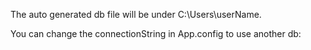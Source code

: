 The auto generated db file will be under C:\Users\userName.

You can change the connectionString in App.config to use another db:

  <connectionStrings>
    <add name="SchoolContext" connectionString="Data Source=(LocalDb)\MSSQLLocalDB;AttachDbFilename=|DataDirectory|EFConsole1.mdf;Initial Catalog=EFConsole1;Integrated Security=SSPI;" providerName="System.Data.SqlClient"/>
  </connectionStrings>

